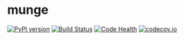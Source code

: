 # munge

[![PyPI version](https://badge.fury.io/py/munge.svg)](https://badge.fury.io/py/munge)
[![Build Status](https://travis-ci.org/20c/munge.svg?branch=master)](https://travis-ci.org/20c/munge)
[![Code Health](https://landscape.io/github/20c/munge/master/landscape.svg?style=flat)](https://landscape.io/github/20c/munge/master)
[![codecov.io](https://codecov.io/github/20c/munge/coverage.svg?branch=master)](https://codecov.io/github/20c/munge?branch=master)


